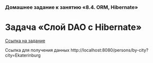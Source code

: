 ### Домашнее задание к занятию «8.4. ORM, Hibernate»

# Задача «Слой DAO c Hibernate»

[Ссылка на задание](https://github.com/netology-code/jd-homeworks/blob/master/hibernate/task1/README.md)


Ссылка для получения данных http://localhost:8080/persons/by-city?city=Ekaterinburg